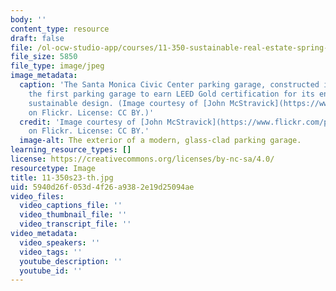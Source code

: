 ```yaml
---
body: ''
content_type: resource
draft: false
file: /ol-ocw-studio-app/courses/11-350-sustainable-real-estate-spring-2023/11-350s23-th.jpg
file_size: 5850
file_type: image/jpeg
image_metadata:
  caption: 'The Santa Monica Civic Center parking garage, constructed in 2008, was
    the first parking garage to earn LEED Gold certification for its environmentally
    sustainable design. (Image courtesy of [John McStravick](https://www.flickr.com/photos/23860276@N05/4445085357)
    on Flickr. License: CC BY.)'
  credit: 'Image courtesy of [John McStravick](https://www.flickr.com/photos/23860276@N05/4445085357)
    on Flickr. License: CC BY.'
  image-alt: The exterior of a modern, glass-clad parking garage.
learning_resource_types: []
license: https://creativecommons.org/licenses/by-nc-sa/4.0/
resourcetype: Image
title: 11-350s23-th.jpg
uid: 5940d26f-053d-4f26-a938-2e19d25094ae
video_files:
  video_captions_file: ''
  video_thumbnail_file: ''
  video_transcript_file: ''
video_metadata:
  video_speakers: ''
  video_tags: ''
  youtube_description: ''
  youtube_id: ''
---
```

